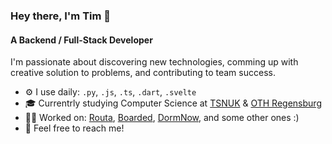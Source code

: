 ### Hey there, I'm Tim 👋

#### A Backend / Full-Stack Developer

I'm passionate about discovering new technologies, comming up with creative solution to problems, and contributing to team success.

- ⚙️ I use daily: `.py`, `.js`, `.ts`, `.dart`, `.svelte`
- 🎓 Currentrly studying Computer Science at [TSNUK](https://knu.ua) & [OTH Regensburg](https://www.oth-regensburg.de/en/)
- 👨‍💻 Worked on: [Routa](https://github.com/routa-team), [Boarded](https://github.com/mtm-io/boarded), [DormNow](https://github.com/hardserve-io/DormNow), and some other ones :)
- 💬 Feel free to reach me!
